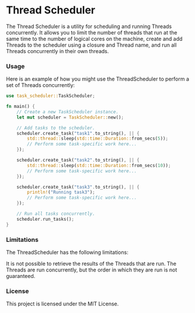 # Thread Scheduler
The Thread Scheduler is a utility for scheduling and running Threads concurrently. It allows you to limit the number of threads that run at the same time to the number of logical cores on the machine, create and add Threads to the scheduler using a closure and Thread name, and run all Threads concurrently in their own threads.



### Usage
Here is an example of how you might use the ThreadScheduler to perform a set of Threads concurrently:

```rs
use task_scheduler::TaskScheduler;

fn main() {
    // Create a new TaskScheduler instance.
    let mut scheduler = TaskScheduler::new();

    // Add tasks to the scheduler.
    scheduler.create_task("task1".to_string(), || {
        std::thread::sleep(std::time::Duration::from_secs(5));
        // Perform some task-specific work here...
    });

    scheduler.create_task("task2".to_string(), || {
        std::thread::sleep(std::time::Duration::from_secs(10));
        // Perform some task-specific work here...
    });

    scheduler.create_task("task3".to_string(), || {
        println!("Running task3");
        // Perform some task-specific work here...
    });

    // Run all tasks concurrently.
    scheduler.run_tasks();
}
```


### Limitations
The ThreadScheduler has the following limitations:

It is not possible to retrieve the results of the Threads that are run.
The Threads are run concurrently, but the order in which they are run is not guaranteed.

### License
This project is licensed under the MIT License.
